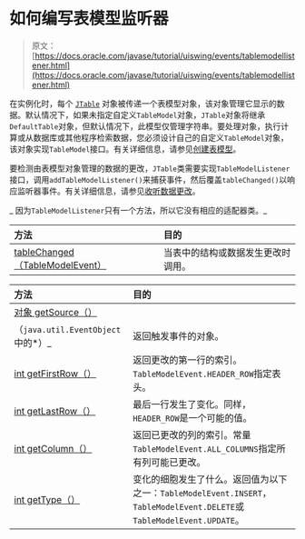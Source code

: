 # 如何编写表模型监听器

> 原文： [https://docs.oracle.com/javase/tutorial/uiswing/events/tablemodellistener.html](https://docs.oracle.com/javase/tutorial/uiswing/events/tablemodellistener.html)

在实例化时，每个 [`JTable`](../components/table.html) 对象被传递一个表模型对象，该对象管理它显示的数据。默认情况下，如果未指定自定义`TableModel`对象，`JTable`对象将继承`DefaultTable`对象，但默认情况下，此模型仅管理字符串。要处理对象，执行计算或从数据库或其他程序检索数据，您必须设计自己的自定义`TableModel`对象，该对象实现`TableModel`接口。有关详细信息，请参见[创建表模型](../components/table.html#data)。

要检测由表模型对象管理的数据的更改，`JTable`类需要实现`TableModelListener`接口，调用`addTableModelListener()`来捕获事件，然后覆盖`tableChanged()`以响应监听器事件。有关详细信息，请参见[收听数据更改](../components/table.html#modelchange)。

_ 因为`TableModelListener`只有一个方法，所以它没有相应的适配器类。_

| 方法 | 目的 |
| :-- | :-- |
| [tableChanged（TableModelEvent）](https://docs.oracle.com/javase/8/docs/api/javax/swing/event/TableModelListener.html#tableChanged-javax.swing.event.TableModelEvent-) | 当表中的结构或数据发生更改时调用。 |

| 方法 | 目的 |
| :-- | :-- |
| [对象 getSource（）](https://docs.oracle.com/javase/8/docs/api/java/util/EventObject.html#getSource--)
（`java.util.EventObject`中的*）_ | 返回触发事件的对象。 |
| [int getFirstRow（）](https://docs.oracle.com/javase/8/docs/api/javax/swing/event/TableModelEvent.html#getFirstRow--) | 返回更改的第一行的索引。 `TableModelEvent.HEADER_ROW`指定表头。 |
| [int getLastRow（）](https://docs.oracle.com/javase/8/docs/api/javax/swing/event/TableModelEvent.html#getLastRow--) | 最后一行发生了变化。同样，`HEADER_ROW`是一个可能的值。 |
| [int getColumn（）](https://docs.oracle.com/javase/8/docs/api/javax/swing/event/TableModelEvent.html#getColumn--) | 返回已更改的列的索引。常量`TableModelEvent.ALL_COLUMNS`指定所有列可能已更改。 |
| [int getType（）](https://docs.oracle.com/javase/8/docs/api/javax/swing/event/TableModelEvent.html#getType--) | 变化的细胞发生了什么。返回值为以下之一：`TableModelEvent.INSERT`，`TableModelEvent.DELETE`或`TableModelEvent.UPDATE`。 |